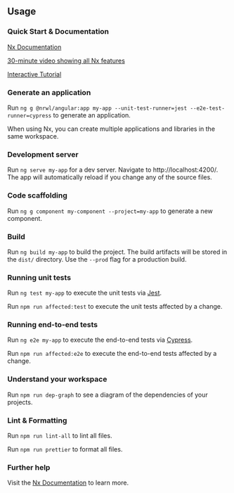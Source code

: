 ## Usage

### Quick Start & Documentation

[Nx Documentation](https://nx.dev)

[30-minute video showing all Nx features](https://nx.dev/getting-started/what-is-nx)

[Interactive Tutorial](https://nx.dev/tutorial/01-create-application)

### Generate an application

Run `ng g @nrwl/angular:app my-app --unit-test-runner=jest --e2e-test-runner=cypress` to generate an application.

When using Nx, you can create multiple applications and libraries in the same workspace.

### Development server

Run `ng serve my-app` for a dev server. Navigate to http://localhost:4200/. The app will automatically reload if you change any of the source files.

### Code scaffolding

Run `ng g component my-component --project=my-app` to generate a new component.

### Build

Run `ng build my-app` to build the project. The build artifacts will be stored in the `dist/` directory. Use the `--prod` flag for a production build.

### Running unit tests

Run `ng test my-app` to execute the unit tests via [Jest](https://jestjs.io).

Run `npm run affected:test` to execute the unit tests affected by a change.

### Running end-to-end tests

Run `ng e2e my-app` to execute the end-to-end tests via [Cypress](https://www.cypress.io).

Run `npm run affected:e2e` to execute the end-to-end tests affected by a change.

### Understand your workspace

Run `npm run dep-graph` to see a diagram of the dependencies of your projects.

### Lint & Formatting

Run `npm run lint-all` to lint all files.

Run `npm run prettier` to format all files.

### Further help

Visit the [Nx Documentation](https://nx.dev) to learn more.
